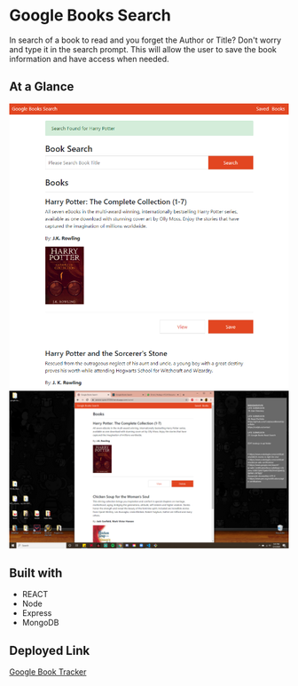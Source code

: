 # Google Books Search

In search of a book to read and you forget the Author or Title? Don't worry and type it in the search prompt. This will allow the user to save the book information and have access when needed.

## At a Glance
![Search for books](./bookSearch.png)
![Save book choice](./bookSave.png)

## Built with
* REACT
* Node
* Express
* MongoDB

## Deployed Link
[Google Book Tracker](https://bcs-gbooks-search.herokuapp.com/)
